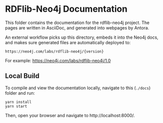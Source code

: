 # RDFlib-Neo4j Documentation

This folder contains the documentation for the rdflib-neo4j project. The pages are written in AsciiDoc, and generated into webpages by Antora.

An external workflow picks up this directory, embeds it into the Neo4j docs, and makes sure generated files are automatically deployed to:
```
https://neo4j.com/labs/rdflib-neo4j/{version}
```
For example: https://neo4j.com/labs/rdflib-neo4j/1.0

## Local Build
To compile and view the documentation locally, navigate to this (`./docs`) folder and run:
```
yarn install
yarn start
```

Then, open your browser and navigate to http://localhost:8000/.
